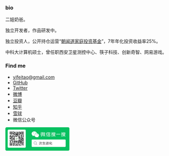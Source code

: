 ### bio
二娃奶爸。

独立开发者，作品研发中。

独立投资人，公开持仓运营“[朝闻道家庭投资基金](https://yifeitao.com/zhaowendao)”，7年年化投资收益率25%。

中科大计算机硕士，曾任职西安卫星测控中心、筷子科技、创新奇智、网易游戏。

### Find me
* <yifeitao@gmail.com>
* [GitHub](https://github.com/ifeitao)
* [Twitter](https://twitter.com/ifeitao)
* [微博](https://weibo.com/u/1646113497)
* [豆瓣](https://www.douban.com/people/yisha7/)
* [知乎](https://www.zhihu.com/people/yifeitao)
* [雪球](https://xueqiu.com/u/2551471836)
* 微信公众号
<img src="https://github.com/ifeitao/ifeitao/blob/main/weixin.png" width="200px" />
